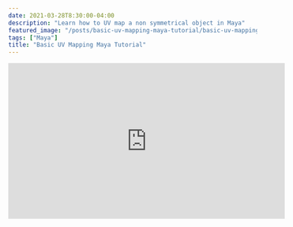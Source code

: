 ```yaml
---
date: 2021-03-28T8:30:00-04:00
description: "Learn how to UV map a non symmetrical object in Maya"
featured_image: "/posts/basic-uv-mapping-maya-tutorial/basic-uv-mapping-maya-tutorial.jpg"
tags: ["Maya"]
title: "Basic UV Mapping Maya Tutorial"
---
```


<div class="iframe-16-9-container">
<iframe class="youTubeIframe" width="560" height="315" src="https://www.youtube.com/embed/X0KGwPadukE?rel=0" title="YouTube video player" frameborder="0" allow="accelerometer; autoplay; clipboard-write; encrypted-media; gyroscope; picture-in-picture; web-share" allowfullscreen></iframe>
</div>

